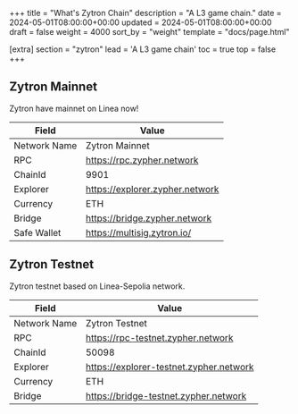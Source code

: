 +++
title = "What's Zytron Chain"
description = "A L3 game chain."
date = 2024-05-01T08:00:00+00:00
updated = 2024-05-01T08:00:00+00:00
draft = false
weight = 4000
sort_by = "weight"
template = "docs/page.html"

[extra]
section = "zytron"
lead = 'A L3 game chain'
toc = true
top = false
+++

## Zytron Mainnet

Zytron have mainnet on Linea now!

| Field        | Value                           |
|--------------|---------------------------------|
| Network Name | Zytron Mainnet                  |
| RPC          | https://rpc.zypher.network      |
| ChainId      | 9901                            |
| Explorer     | https://explorer.zypher.network |
| Currency     | ETH                             |
| Bridge       | https://bridge.zypher.network   |
| Safe Wallet  | https://multisig.zytron.io/     |

## Zytron Testnet

Zytron testnet based on Linea-Sepolia network.

| Field        | Value                                   |
|--------------|-----------------------------------------|
| Network Name | Zytron Testnet                          |
| RPC          | https://rpc-testnet.zypher.network      |
| ChainId      | 50098                                   |
| Explorer     | https://explorer-testnet.zypher.network |
| Currency     | ETH                                     |
| Bridge       | https://bridge-testnet.zypher.network   |
